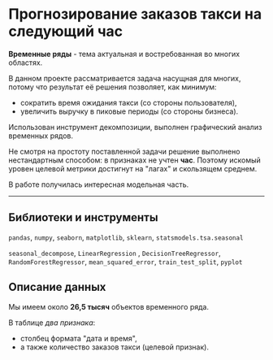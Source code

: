 # Прогнозирование заказов такси на следующий час

**Временные ряды** - тема актуальная и востребованная во многих областях. 

В данном проекте рассматривается задача насущная для многих, потому что результат её решения позволяет, как минимум: 
- сократить время ожидания такси (со стороны пользователя), 
- увеличить выручку в пиковые периоды (со стороны бизнеса).

Использован инструмент декомпозиции, выполнен графический анализ временных рядов.

Не смотря на простоту поставленной задачи решение выполнено нестандартным способом: в признаках не учтен **час**. Поэтому искомый уровен целевой метрики достигнут на "лагах" и скользящем среднем.

В работе получилась интересная модельная часть.

___

## Библиотеки и инструменты

`pandas`, `numpy`, `seaborn`, `matplotlib`, `sklearn`, `statsmodels.tsa.seasonal`

`seasonal_decompose`, `LinearRegression` , `DecisionTreeRegressor`, `RandomForestRegressor`, `mean_squared_error`,  `train_test_split`, `pyplot`


## Описание данных

Мы имеем около **26,5 тысяч** объектов временного ряда. 
 
В таблице *два признака*: 

- столбец формата "дата и время", 
- а также количество заказов такси (целевой признак).
